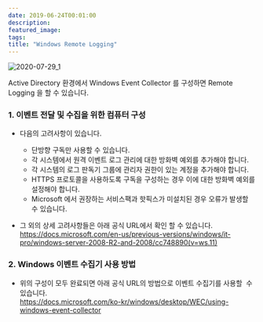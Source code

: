```yaml
---
date: 2019-06-24T00:01:00
description: 
featured_image: 
tags: 
title: "Windows Remote Logging"
---
```


![2020-07-29_1](https://github.com/user-attachments/assets/a159a391-3a43-400c-9ddc-57d230ff8457)

Active Directory 환경에서 Windows Event Collector 를 구성하면 Remote Logging 을 할 수 있습니다.

### 1. 이벤트 전달 및 수집을 위한 컴퓨터 구성

- 다음의 고려사항이 있습니다.
  - 단방향 구독만 사용할 수 있습니다.
  - 각 시스템에서 원격 이벤트 로그 관리에 대한 방화벽 예외를 추가해야 합니다.
  - 각 시스템의 로그 판독기 그룹에 관리자 권한이 있는 계정을 추가해야 합니다.
  - HTTPS 프로토콜을 사용하도록 구독을 구성하는 경우 이에 대한 방화벽 예외를 설정해야 합니다.
  - Microsoft 에서 권장하는 서비스팩과 핫픽스가 미설치된 경우 오류가 발생할 수 있습니다.

- 그 외의 상세 고려사항들은 아래 공식 URL에서 확인 할 수 있습니다.<br>
https://docs.microsoft.com/en-us/previous-versions/windows/it-pro/windows-server-2008-R2-and-2008/cc748890(v=ws.11)

### 2. Windows 이벤트 수집기 사용 방법

- 위의 구성이 모두 완료되면 아래 공식 URL의 방법으로 이벤트 수집기를 사용할  수 있습니다.<br>
https://docs.microsoft.com/ko-kr/windows/desktop/WEC/using-windows-event-collector
